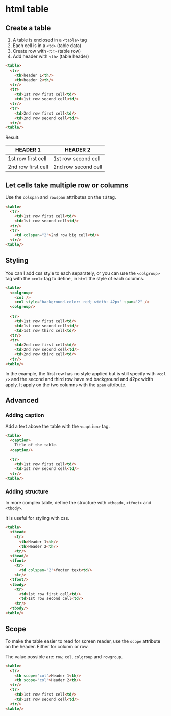 # html table

## Create a table

1. A table is enclosed in a `<table>` tag
2. Each cell is in a `<td>` (table data)
3. Create row with `<tr>`  (table row)
4. Add header with `<th>` (table header)

```html
<table>
  <tr>
    <th>header 1<th/>
    <th>header 2<th/>
  <tr/>
  <tr>
    <td>1st row first cell<td/>
    <td>1st row second cell<td/>
  <tr/>
  <tr>
    <td>2nd row first cell<td/>
    <td>2nd row second cell<td/>
  <tr/>
<table/>
```
Result:

| HEADER 1           | HEADER 2            |
|--------------------|---------------------|
| 1st row first cell | 1st row second cell |
| 2nd row first cell | 2nd row second cell |

## Let cells take multiple row or columns

Use the `colspan` and `rowspan` attributes on the `td` tag.

```html
<table>
  <tr>
    <td>1st row first cell<td/>
    <td>1st row second cell<td/>
  <tr/>
  <tr>
    <td colspan="2">2nd row big cell<td/>
  <tr/>
<table/>
```

## Styling

You can I add css style to each <td> separately, or you can use
the `<colgroup>` tag with the `<col>` tag to define, in `html` the
style of each columns.

```html
<table>
  <colgroup>
    <col />
    <col style="background-color: red; width: 42px" span="2" />
  <colgroup/>
  
  <tr>
    <td>1st row first cell<td/>
    <td>1st row second cell<td/>
    <td>1st row third cell<td/>
  <tr/>
  <tr>
    <td>2nd row first cell<td/>
    <td>2nd row second cell<td/>
    <td>2nd row third cell<td/>
  <tr/>
<table/>
```
In the example, the first row has no style applied but is still specify with `<col />` and
the second and third row have red background and 42px width apply. It apply on the two columns
with the `span` attribute.

## Advanced

### Adding caption

Add a text above the table with the `<caption>` tag.

```html
<table>
  <caption>
    Title of the table.
  <caption/>
  
  <tr>
    <td>1st row first cell<td/>
    <td>1st row second cell<td/>
  <tr/>
<table/>
```

### Adding structure

In more complex table, define the structure with `<thead>`, `<tfoot>` and `<tbody>`.

It is useful for styling with css.

```html
<table>
  <thead>
    <tr>
      <th>Header 1<th/>
      <th>Header 2<th/>
    <tr/>
  <thead/>
  <tfoot>
    <tr>
      <td colspan="2">footer text<td/>
    <tr/>
  <tfoot/>
  <tbody>
    <tr>
      <td>1st row first cell<td/>
      <td>1st row second cell<td/>
    <tr/>
  <tbody/>
<table/>
```

## Scope

To make the table easier to read for screen reader, use the `scope` attribute on the header.
Either for column or row.

The value possible are: `row`, `col`, `colgroup` and `rowgroup`.

```html
<table>
  <tr>
    <th scope="col">Header 1<th/>
    <th scope="col">Header 2<th/>
  <tr/>
  <tr>
    <td>1st row first cell<td/>
    <td>1st row second cell<td/>
  <tr/>
<table/>
```
